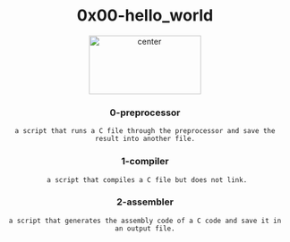 <div align="center">
<h1 align="center">0x00-hello_world</h1>

<p align="center">
<img src="https://assets.imaginablefutures.com/media/images/ALX_Logo.max-200x150.png" alt="center" style="width:200px; height:105px"/>
</p>


<h3 align="center">0-preprocessor</h3>

`a script that runs a C file through the preprocessor and save the result into another file.`

<h3 align="center">1-compiler</h3>

` a script that compiles a C file but does not link.`

<h3 align="center">2-assembler</h3>

`a script that generates the assembly code of a C code and save it in an output file.`

